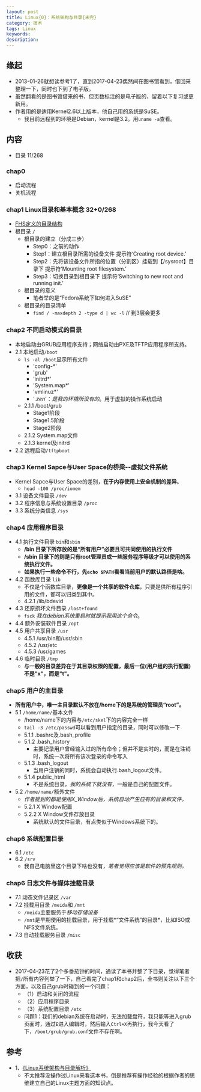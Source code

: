 ```yaml
---   
layout: post    
title: Linux{0}：系统架构与目录{未完}        
category: 技术    
tags: Linux     
keywords:      
description:     
---  
```


##  缘起
+ 2013-01-26就想读参考1了，直到2017-04-23偶然间在图书馆看到，借回来整理一下，同时也下到了电子版。
+ 虽然翻看的是图书馆借来的书，但页数标注的是电子版的，留着以下复习或更新用。
+ 作者用的是适用Kernel2.6以上版本，他自己用的系统是SuSE。
	+ 我目前远程到的环境是Debian，kernel是3.2。用`uname -a`查看。

##  内容
+ 目录 11/268  

###  chap0  
+ 启动流程
+ 关机流程

###  chap1 Linux目录和基本概念  32+0/268
+ [FHS定义的目录结构](http://www.pathname.com/fhs)
+ 根目录 `/`
	+ 根目录的建立（分成三步）
		+ Step0：之前的动作
		+ Step1：建立根目录所需的设备文件 提示符‘Creating root device.’
		+ Step2：先将该设备文件所指的位置（分割区）挂载到【/sysroot】目录下  提示符‘Mounting root filesystem.’
		+ Step3：切换目录到根目录下  提示符‘Switching to new root and running init.’
	+ 根目录的意义
		+ 笔者举的是“Fedora系统下如何进入SuSE”
	+ 根目录的目录清单
		+ `find / -maxdepth 2 -type d | wc -l` // 到3层会更多

###  chap2 不同启动模式的目录
+ 本地启动由GRUB应用程序支持；网络启动由PXE及TFTP应用程序所支持。
+ 2.1 本地启动`/boot`
	+ `ls -al /boot`显示所有文件
		+ 'config-*'
		+ 'grub'
		+ 'initrd*'
		+ 'System.map*'
		+ 'vmlinuz*'
		+ '*.zen*'：*是我的环境所没有的*。用于虚拟的操作系统启动
	+ 2.1.1 /boot/grub
		+ Stage1阶段
		+ Stage1.5阶段
		+ Stage2阶段
	+ 2.1.2 System.map文件
	+ 2.1.3 kernel及initrd
+ 2.2 远程启动`/tftpboot`

###  chap3 Kernel Sapce与User Space的桥梁--虚拟文件系统
+ Kernel Sapce与User Space的差别，**在于内存使用上安全机制的差异**。
	+ `head -100 /proc/iomem`
+ 3.1 设备文件目录 `/dev`
+ 3.2 程序信息与系统设置目录 `/proc`
+ 3.3 系统分类信息 `/sys` 

###  chap4 应用程序目录
+ 4.1 执行文件目录 `bin`和`sbin`
	+ **/bin 目录下所存放的是“所有用户”必要且可共同使用的执行文件**
	+ **/sbin 目录下的则是只有root管理员或一些服务程序等级才可以使用的系统执行文件。**
	+ **如果执行一些命令不行，先`echo $PATH`看看当前用户的默认路径是啥。**
+ 4.2 函数库目录 `lib`
	+ 不仅是个函数库目录，**更像是一个共享的软件仓库**，只要是供所有程序引用的文件，都可以归类到其中。
	+ 4.2.1 /lib/bdevid
+ 4.3 还原损坏文件目录 `/lost+found`
	+ `fsck` *我在debian系统重启时就提示我用这个命令*。
+ 4.4 额外安装软件目录 `/opt`
+ 4.5 用户共享目录 `/usr`
	+ 4.5.1 /usr/bin和/usr/sbin
	+ 4.5.2 /usr/etc
	+ 4.5.3 /usr/games
+ 4.6 临时目录 `/tmp`
	+ **与一般的目录差异在于其目录权限的配置，最后一位(用户组的执行配置)不是"x"，而是"t"。**

###  chap5 用户的主目录
+ **所有用户中，唯一主目录默认不放在/home下的是系统的管理员“root”。**
+ 5.1 `/home/name/`基本文件
	+ /home/name下的内容与`/etc/skel`下的内容完全一样
	+ `tail -3 /etc/passwd`可以看到用户指定的目录，同时可以修改一下
	+ 5.1.1 .bashrc及.bash_profile
	+ 5.1.2 .bash_history
		+ 主要记录用户曾经输入过的所有命令；但并不是实时的，而是在注销时，系统一次将所有该次登录的命令写入
	+ 5.1.3 .bash_logout
		+ 当用户注销的同时，系统会自动执行.bash_logout文件。
	+ 5.1.4 public_html
		+ 不是系统目录，*我的系统下就没有*，一般是自己的配置文件。
+ 5.2 `/home/name/`额外文件
	+ *作者提到的都是使用X_Window后，系统自动产生应有的目录和文件。*
	+ 5.2.1 X Window配置
	+ 5.2.2 X Window文件存放目录
		+ 系统默认的文件目录，有点类似于Windows系统下的。

###  chap6 系统配置目录
+ 6.1 `/etc`
+ 6.2 `/srv`
	+ 我自己电脑里这个目录下啥也没有，*笔者觉得应该是软件的预先规则。*

###  chap6 日志文件与媒体挂载目录 
+ 7.1 动态文件记录区 `/var`
+ 7.2 挂载用目录 `/meida`和 `/mnt`
	+ `/meida`主要服务于*移动存储设备*
	+ `/mnt`是早期使用的挂载目录，用于挂载*“文件系统”的目录*，比如ISO或NFS文件系统。
+ 7.3 自动挂载服务目录 `/misc`

##  收获
+ 2017-04-23花了2个多番茄钟的时间，通读了本书并整了下目录，觉得笔者把`/`所有内容列举了一下，自己看完了chap1和chap2后，全书则关注以下三个方面，以及自己grub时碰到的一个问题：
	+ （1）启动和关闭的流程
	+ （2）应用程序目录
	+ （3）系统配置目录 `/etc`
	+ 问题1：我们的debian系统在启动时，无法加载盘符，我只能等进入grub页面时，通过`E`进入编辑时，然后输入`Ctrl+X`再执行，我今天看了下，`/boot/grub/grub.conf`文件不存在啊。

##  参考
+ 1、[《Linux系统架构与目录解析》](https://book.douban.com/subject/3592797/) 
	+ 不太推荐没操作过Linux来看这本书，倒是推荐有操作经验的根据作者的思维建立自己的Linux主题方面的知识点。